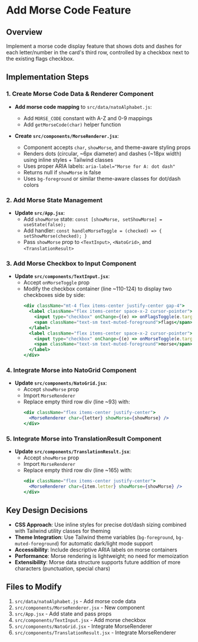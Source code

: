 # Add Morse Code Feature

## Overview

Implement a morse code display feature that shows dots and dashes for each letter/number in the card's third row, controlled by a checkbox next to the existing flags checkbox.

## Implementation Steps

### 1. Create Morse Code Data & Renderer Component

- **Add morse code mapping** to `src/data/natoAlphabet.js`:
  - Add `MORSE_CODE` constant with A-Z and 0-9 mappings
  - Add `getMorseCode(char)` helper function

- **Create `src/components/MorseRenderer.jsx`**:
  - Component accepts `char`, `showMorse`, and theme-aware styling props
  - Renders dots (circular, ~6px diameter) and dashes (~18px width) using inline styles + Tailwind classes
  - Uses proper ARIA labels: `aria-label="Morse for A: dot dash"`
  - Returns null if `showMorse` is false
  - Uses `bg-foreground` or similar theme-aware classes for dot/dash colors

### 2. Add Morse State Management

- **Update `src/App.jsx`**:
  - Add `showMorse` state: `const [showMorse, setShowMorse] = useState(false);`
  - Add handler: `const handleMorseToggle = (checked) => { setShowMorse(checked); }`
  - Pass `showMorse` prop to `<TextInput>`, `<NatoGrid>`, and `<TranslationResult>`

### 3. Add Morse Checkbox to Input Component

- **Update `src/components/TextInput.jsx`**:
  - Accept `onMorseToggle` prop
  - Modify the checkbox container (line ~110-124) to display two checkboxes side by side:
    ```jsx
    <div className="mt-4 flex items-center justify-center gap-4">
      <label className="flex items-center space-x-2 cursor-pointer">
        <input type="checkbox" onChange={(e) => onFlagsToggle(e.target.checked)} ... />
        <span className="text-sm text-muted-foreground">flags</span>
      </label>
      <label className="flex items-center space-x-2 cursor-pointer">
        <input type="checkbox" onChange={(e) => onMorseToggle(e.target.checked)} ... />
        <span className="text-sm text-muted-foreground">morse</span>
      </label>
    </div>
    ```


### 4. Integrate Morse into NatoGrid Component

- **Update `src/components/NatoGrid.jsx`**:
  - Accept `showMorse` prop
  - Import `MorseRenderer`
  - Replace empty third row div (line ~93) with:
    ```jsx
    <div className="flex items-center justify-center">
      <MorseRenderer char={letter} showMorse={showMorse} />
    </div>
    ```


### 5. Integrate Morse into TranslationResult Component

- **Update `src/components/TranslationResult.jsx`**:
  - Accept `showMorse` prop
  - Import `MorseRenderer`
  - Replace empty third row div (line ~165) with:
    ```jsx
    <div className="flex items-center justify-center">
      <MorseRenderer char={item.letter} showMorse={showMorse} />
    </div>
    ```


## Key Design Decisions

- **CSS Approach**: Use inline styles for precise dot/dash sizing combined with Tailwind utility classes for theming
- **Theme Integration**: Use Tailwind theme variables (`bg-foreground`, `bg-muted-foreground`) for automatic dark/light mode support
- **Accessibility**: Include descriptive ARIA labels on morse containers
- **Performance**: Morse rendering is lightweight; no need for memoization
- **Extensibility**: Morse data structure supports future addition of more characters (punctuation, special chars)

## Files to Modify

1. `src/data/natoAlphabet.js` - Add morse code data
2. `src/components/MorseRenderer.jsx` - New component
3. `src/App.jsx` - Add state and pass props
4. `src/components/TextInput.jsx` - Add morse checkbox
5. `src/components/NatoGrid.jsx` - Integrate MorseRenderer
6. `src/components/TranslationResult.jsx` - Integrate MorseRenderer